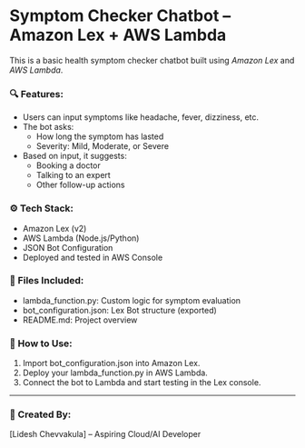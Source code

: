 # Symptom Checker Chatbot – Amazon Lex + AWS Lambda

This is a basic health symptom checker chatbot built using *Amazon Lex* and *AWS Lambda*.

### 🔍 Features:
- Users can input symptoms like headache, fever, dizziness, etc.
- The bot asks:
  - How long the symptom has lasted
  - Severity: Mild, Moderate, or Severe
- Based on input, it suggests:
  - Booking a doctor
  - Talking to an expert
  - Other follow-up actions

### ⚙ Tech Stack:
- Amazon Lex (v2)
- AWS Lambda (Node.js/Python)
- JSON Bot Configuration
- Deployed and tested in AWS Console

### 📁 Files Included:
- lambda_function.py: Custom logic for symptom evaluation
- bot_configuration.json: Lex Bot structure (exported)
- README.md: Project overview

### 🚀 How to Use:
1. Import bot_configuration.json into Amazon Lex.
2. Deploy your lambda_function.py in AWS Lambda.
3. Connect the bot to Lambda and start testing in the Lex console.

---

### 🤝 Created By:
[Lidesh Chevvakula] – Aspiring Cloud/AI Developer
